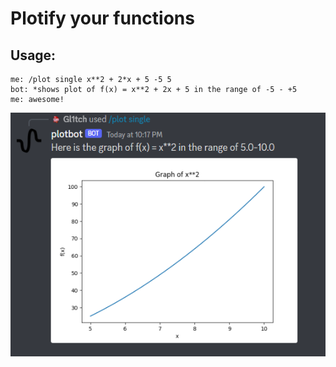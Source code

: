 # Plotify your functions

## Usage:

```
me: /plot single x**2 + 2*x + 5 -5 5
bot: *shows plot of f(x) = x**2 + 2x + 5 in the range of -5 - +5
me: awesome!
```
![conversation](./.github/bot.png)
